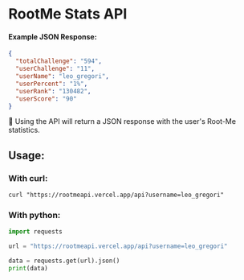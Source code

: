 # RootMe Stats API

#### Example JSON Response:
```json
{
  "totalChallenge": "594",
  "userChallenge": "11",
  "userName": "leo_gregori",
  "userPercent": "1%",
  "userRank": "130482",
  "userScore": "90"
}
```
📌 Using the API will return a JSON response with the user's Root-Me statistics.

## Usage:

### With curl:
```shell
curl "https://rootmeapi.vercel.app/api?username=leo_gregori"
```

### With python:
```python
import requests

url = "https://rootmeapi.vercel.app/api?username=leo_gregori"

data = requests.get(url).json()
print(data)
```
